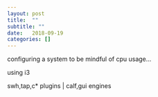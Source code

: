 ```yaml
---
layout: post
title:  ""
subtitle: ""
date:   2018-09-19
categories: []
---
```


configuring a system to be mindful of cpu usage...

using i3

swh,tap,c* plugins | calf,gui engines
